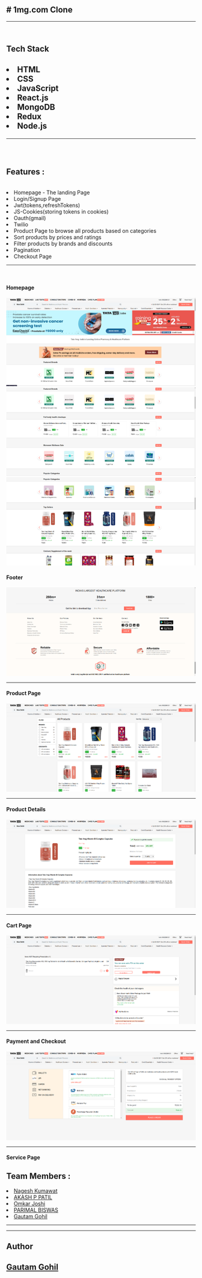 <h2># 1mg.com Clone</h2>

<hr><br>

<h2>Tech Stack<h2/>
  <li>HTML</li>
  <li>CSS</li>
  <li>JavaScript</li>
  <li>React.js</li>
  <li>MongoDB</li>
  <li>Redux</li>
  <li>Node.js</li>
  <hr><br>
<h2>Features :</h2><br>
  <li>Homepage - The landing Page</li>
  <li>Login/Signup Page </li>
  <li>Jwt(tokens,refreshTokens)</li>
  <li>JS-Cookies(storing tokens in cookies)</li>
  <li>Oauth(gmail)</li>
  <li>Twilio</li>
  <li>Product Page to browse all products based on categories</li>
  <li>Sort products by prices and ratings</li>
  <li>Filter products by brands and discounts</li>
  <li>Pagination</li>
  <li>Checkout Page</li>
  <hr><br>
  <h4>Homepage</h4>
 <img src="./frontend/src/assets/readme images/Screenshot from 2022-07-24 12-57-53.png" alt="1mg ScreenShot currently unavailable"/>

 <img src="./frontend/src/assets/readme images/Screenshot from 2022-07-24 12-58-05.png" alt="1mg ScreenShot currently unavailable"/>

 <img src="./frontend/src/assets/readme images/Screenshot from 2022-07-24 12-58-12.png" alt="1mg ScreenShot currently unavailable"/>

  <h4>Footer</h4>
 <img src="./frontend/src/assets/readme images/Screenshot from 2022-07-24 12-58-20.png" alt="1mg ScreenShot currently unavailable"/>

  <hr>
  
  <h4>Product Page</h4>
  <img src="./frontend/src/assets/readme images/Screenshot from 2022-07-24 12-58-58.png" alt="1mg ScreenShot currently unavailable"/>
  
  <hr>
  <h4>Product Details</h4>
  <img src="/frontend/src/assets/readme images/Screenshot from 2022-07-24 12-59-10.png" alt="1mg ScreenShot currently unavailable"/>
  <hr>
  <h4>Cart Page</h4>
 <img src="/frontend/src/assets/readme images/Screenshot from 2022-07-24 12-59-18.png" alt="1mg ScreenShot currently unavailable"/>
  <hr>
  <h4>Payment and Checkout</h4>
   <img src="/frontend/src/assets/readme images/Screenshot from 2022-07-24 12-59-32.png" alt="1mg ScreenShot currently unavailable"/>
  <hr>
  <h4>Service Page</h4>

<h2>Team Members :</h2>

  <li><a href="https://github.com/nagesh199">
Nagesh Kumawat</a></li>
  <li><a href="https://github.com/darkwingpatil">AKASH P PATIL</a></li>
  <li><a href="https://github.com/omjoshi29">
Omkar Joshi</a></li>
  <li><a href="https://github.com/parimalbiswas">PARIMAL BISWAS</a></li>
  <li><a href="https://github.com/gautam6023">Gautam Gohil</a></li>
 <hr><hr>
  
<h2>Author</h2>
  <h2><a href="https://github.com/gautam6023">Gautam Gohil</a></h2>
